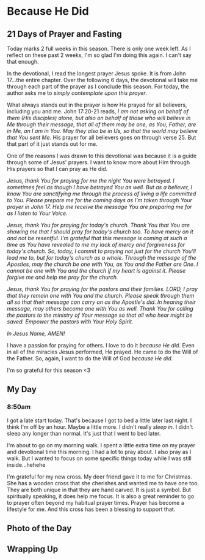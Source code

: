 # Because He Did

## 21 Days of Prayer and Fasting

Today marks 2 full weeks in this season. There is only one week left. As I reflect on these past 2 weeks, I'm so glad I'm doing this again. I can't say that enough.

In the devotional, I read the longest prayer Jesus spoke. It is from John 17...the entire chapter. Over the following 6 days, the devotional will take me through each part of the prayer as I conclude this season. For today, the author asks me to *simply contemplate upon this prayer*.

What always stands out in the prayer is how He prayed for all believers, including you and me. John 17:20-21 reads, *I am not asking on behalf of them (His disciples) alone, but also on behalf of those who will believe in Me through their message, that all of them may be one, as You, Father, are in Me, an I am in You. May they also be in Us, so that the world may believe that You sent Me.* His prayer for all believers goes on through verse 25. But that part of it just stands out for me.

One of the reasons I was drawn to this devotional was because it is a guide through some of Jesus' prayers. I want to know more about Him through His prayers so that I can pray as He did.

*Jesus, thank You for praying for me the night You were betrayed. I sometimes feel as though I have betrayed You as well. But as a believer, I know You are sanctifying me through the process of living a life committed to You. Please prepare me for the coming days as I'm taken through Your prayer in John 17. Help me receive the message You are preparing me for as I listen to Your Voice.*

*Jesus, thank You for praying for today's church. Thank You that You are showing me that I should pray for today's church too. To have mercy on it and not be resentful. I'm grateful that this message is coming at such a time as You have revealed to me my lack of mercy and forgiveness for today's church. So, today, I commit to praying not just for the church You'll lead me to, but for today's church as a whole. Through the message of the Apostles, may the church be one with You, as You and the Father are One. I cannot be one with You and the church if my heart is against it. Please forgive me and help me pray for the church.*

*Jesus, thank You for praying for the pastors and their families. LORD, I pray that they remain one with You and the church. Please speak through them all so that their message can carry on as the Apostle's did. In hearing their message, may others become one with You as well. Thank You for calling the pastors to the ministry of Your message so that all who hear might be saved. Empower the pastors with Your Holy Spirit.*

*In Jesus Name, AMEN!*

I have a passion for praying for others. I love to do it *because He did*. Even in all of the miracles Jesus performed, He prayed. He came to do the Will of the Father. So, again, I want to do the Will of God *because He did*.

I'm so grateful for this season <3

## My Day

### 8:50am

I got a late start today. That's because I got to bed a little later last night. I think I'm off by an hour. Maybe a little more. I didn't really *sleep in*. I didn't sleep any longer than normal. It's just that I went to bed later.

I'm about to go on my morning walk. I spent a little extra time on my prayer and devotional time this morning. I had a lot to pray about. I also pray as I walk. But I wanted to focus on some specific things today while I was still inside...hehehe

I'm grateful for my new cross. My deer friend gave it to me for Christmas. She has a wooden cross that she cherishes and wanted me to have one too. They are both unique in that they are hand carved. It is just a symbol. But spiritually speaking, it does help me focus. It is also a great reminder to go to prayer often beyond my habitual prayer times. Prayer has become a lifestyle for me. And this cross has been a blessing to support that.



## Photo of the Day



## Wrapping Up

